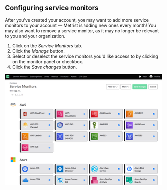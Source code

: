 ## Configuring service monitors

After you've created your account, you may want to add more service monitors to your account — Metrist is adding new ones every month! You may also want to remove a service monitor, as it may no longer be relevant to you and your organization.

1. Click on the _Service Monitors_ tab.
2. Click the _Manage_ button.
3. Select or deselect the service monitors you'd like access to by clicking on the monitor panel or checkbox.
4. Click the _Save changes_ button.

![Configuring service monitors](https://raw.githubusercontent.com/Metrist-Software/product-docs/main/images/0001-web-app-monitors.png)
